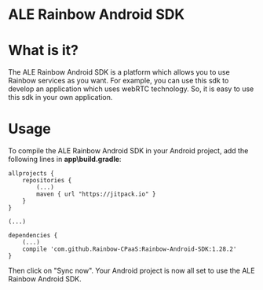 ALE Rainbow Android SDK
==

What is it?
==

The ALE Rainbow Android SDK is a platform which allows you to use Rainbow services as you want. For example, you can use this sdk to develop an application which uses webRTC technology. So, it is easy to use this sdk in your own application.

Usage
==

To compile the ALE Rainbow Android SDK in your Android project, add the following lines in **app\build.gradle**:

	allprojects {
	    repositories {
	        (...)
	        maven { url "https://jitpack.io" }
	    }
	}

	(...)

	dependencies {
		(...)
		compile 'com.github.Rainbow-CPaaS:Rainbow-Android-SDK:1.28.2'
	}

Then click on "Sync now". Your Android project is now all set to use the ALE Rainbow Android SDK.